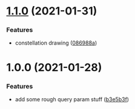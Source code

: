 # [1.1.0](https://github.com/SweetheartSquad/ggj2021/compare/v1.0.0...v1.1.0) (2021-01-31)


### Features

* constellation drawing ([086988a](https://github.com/SweetheartSquad/ggj2021/commit/086988a0c665dd537f793320b183ee9359c988e8))

# 1.0.0 (2021-01-28)


### Features

* add some rough query param stuff ([b3e5b3f](https://github.com/SweetheartSquad/ggj2021/commit/b3e5b3f3d0ae7c95fcc5a64022dd596cad7cf0bc))
